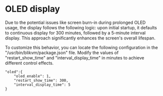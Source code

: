 # OLED display 

Due to the potential issues like screen burn-in during prolonged OLED usage, the display follows the following logic: upon initial startup, it defaults to continuous display for 300 minutes, followed by a 5-minute interval display. This approach significantly enhances the screen's overall lifespan.  

To customize this behavior, you can locate the following configuration in the "/usr/bin/blikvm/package.json" file. Modify the values of "restart_show_time" and "interval_display_time" in minutes to achieve different control effects.

```
"oled":{
    "oled_enable": 1,
    "restart_show_time": 300,
    "interval_display_time": 5
}
```



